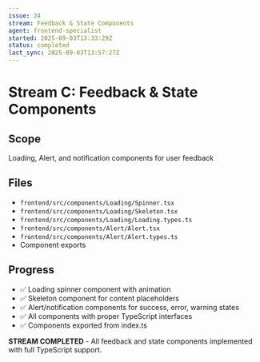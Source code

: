 ```yaml
---
issue: 24
stream: Feedback & State Components
agent: frontend-specialist
started: 2025-09-03T13:33:29Z
status: completed
last_sync: 2025-09-03T13:57:27Z
---
```


# Stream C: Feedback & State Components

## Scope
Loading, Alert, and notification components for user feedback

## Files
- `frontend/src/components/Loading/Spinner.tsx`
- `frontend/src/components/Loading/Skeleton.tsx`
- `frontend/src/components/Loading/Loading.types.ts`
- `frontend/src/components/Alert/Alert.tsx`
- `frontend/src/components/Alert/Alert.types.ts`
- Component exports

## Progress
- ✅ Loading spinner component with animation
- ✅ Skeleton component for content placeholders
- ✅ Alert/notification components for success, error, warning states
- ✅ All components with proper TypeScript interfaces
- ✅ Components exported from index.ts

**STREAM COMPLETED** - All feedback and state components implemented with full TypeScript support.